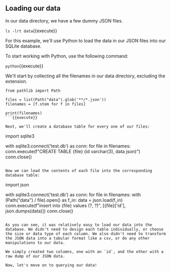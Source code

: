 ## Loading our data

In our data directory, we have a few dummy JSON files.

`ls -lrt data`{{execute}}

For this example, we'll use Python to load the data in our JSON files into our SQLite database.

To start working with Python, use the following command:

`python`{{execute}}

We'll start by collecting all the filenames in our data directory, excluding the extension.

```
from pathlib import Path

files = list(Path("data").glob('**/*.json'))
filenames = [f.stem for f in files]

print(filenames)
```{{execute}}

Next, we'll create a database table for every one of our files:

```
import sqlite3

with sqlite3.connect('test.db') as conn:
    for file in filenames:
        conn.execute(f"CREATE TABLE {file} (id varchar(3), data json)")
conn.close()
```{{execute}}

Now we can load the contents of each file into the corresponding database table:

```
import json

with sqlite3.connect('test.db') as conn: 
    for file in filenames:
        with (Path("data") / file).open() as f_in:
            data = json.load(f_in)
            conn.execute(f"insert into {file} values (?, ?)", [{file}['id'], json.dumps(data)])
conn.close()
```{{execute}}

As you can see, it was relatively easy to load our data into the database. We didn't need to design each table individually, or choose the size or data type of each column. We also didn't need to transform the JSON data into a tabular format like a csv, or do any other manipulations to our data.

We simply created two columns, one with an `id`, and the other with a raw dump of our JSON data.

Now, let's move on to querying our data!
